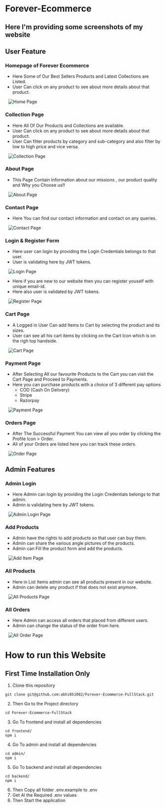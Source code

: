 # Forever-Ecommerce

## Here I'm providing some screenshots of my website

## User Feature

### Homepage of Forever Ecommerce

- Here Some of Our Best Sellers Products and Latest Collections are Listed.
- User Can click on any product to see about more details about that product.

<img src="frontend/src/assets/home.png" alt="Home Page" style="padding:0 10px;"/>

### Collection Page

- Here All Of Our Products and Collections are available.
- User Can click on any product to see about more details about that product.
- User Can filter products by category and sub-category and also filter by low to high price and vice versa.

<img src="frontend/src/assets/collection.png" alt="Collection Page" style="padding:0 10px;"/>

### About Page

- This Page Contain Information about our missions , our product quality and Why you Choose us!!

<img src="frontend/src/assets/about.png" alt="About Page" style="padding:0 10px;"/>

### Contact Page

- Here You can find our contact information and contact on any queries.

<img src="frontend/src/assets/contact.png" alt="Contact Page" style="padding:0 10px;"/>

### Login & Register Form

- Here user can login by providing the Login Credentials belongs to that user.
- User is validating here by JWT tokens.

<img src="frontend/src/assets/login.png" alt="Login Page" style="padding:0 10px;"/>

- Here if you are new to our website then you can register youself with unique email-id.
- Here also user is validated by JWT tokens.

<img src="frontend/src/assets/signup.png" alt="Register Page" style="padding:0 10px;"/>

### Cart Page

- A Logged in User Can add Items to Cart by selecting the product and its sizes.
- User can see all his cart items by clicking on the Cart Icon which is on the righ top handside.

<img src="frontend/src/assets/cartpage.png" alt="Cart Page" style="padding:0 10px;"/>

### Payment Page

- After Selecting All our favourite Products to the Cart you can visit the Cart Page and Proceed to Payments.
- Here you can purchase products with a choice of 3 different pay options
  - COD (Cash On Delivery)
  - Stripe
  - Razorpay

<img src="frontend/src/assets/payment-order.png" alt="Payment Page" style="padding:0 10px;"/>

### Orders Page

- After The Successful Payment You can view all you order by clicking the Profile Icon > Order.
- All of your Orders are listed here you can track these orders.

<img src="frontend/src/assets/order.png" alt="Order Page" style="padding:0 10px;"/>

## Admin Features

### Admin Login

- Here Admin can login by providing the Login Credentials belongs to that admin.
- Admin is validating here by JWT tokens.

<img src="frontend/src/assets/admin-login.png" alt="Admin Login Page" style="padding:0 10px;"/>

### Add Products

- Admin have the rights to add products so that user can buy them.
- Admin can share the various angle pictures of the products.
- Admin can Fill the product form and add the products.

<img src="frontend/src/assets/add-items.png" alt="Add Item Page" style="padding:0 10px;"/>

### All Products

- Here in List Items admin can see all products present in our website.
- Admin can delete any product if that does not exist anymore.

<img src="frontend/src/assets/all-items.png" alt="All Products Page" style="padding:0 10px;"/>

### All Orders

- Here Admin can access all orders that placed from different users.
- Admin can change the status of the order from here.

<img src="frontend/src/assets/all-orders.png" alt="All Order Page" style="padding:0 10px;"/>

# How to run this Website

## First Time Installation Only

1. Clone this repository

  ```
  git clone git@github.com:abhi051002/Forever-Ecommerce-FullStack.git
  ```

2. Then Go to the Project directory

  ```
  cd Forever-Ecommerce-FullStack
  ```

3. Go To frontend and install all dependencies

  ```
  cd frontend/
  npm i
  ```

4. Go To admin and install all dependencies

  ```
  cd admin/
  npm i
  ```

5. Go To backend and install all dependencies
  ```
  cd backend/
  npm i
  ```

6. Then Copy all folder .env.example to .env
7. Get Al the Required .env values
8. Then Start the application
